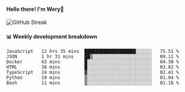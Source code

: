 #### Hello there! I'm Wery👋


![GitHub Streak](https://github-readme-streak-stats.herokuapp.com/?user=weryzebra-yue&theme=swift&hide_border=false&include_all_commits=true)



#### 📊 Weekly development breakdown
<!--START_SECTION:waka-->

```text
JavaScript   12 hrs 35 mins  ███████████████████░░░░░░   75.51 %
JSON         1 hr 31 mins    ██▒░░░░░░░░░░░░░░░░░░░░░░   09.11 %
Docker       43 mins         █░░░░░░░░░░░░░░░░░░░░░░░░   04.30 %
HTML         38 mins         █░░░░░░░░░░░░░░░░░░░░░░░░   03.82 %
TypeScript   24 mins         ▓░░░░░░░░░░░░░░░░░░░░░░░░   02.41 %
Python       19 mins         ▒░░░░░░░░░░░░░░░░░░░░░░░░   01.94 %
Bash         11 mins         ▒░░░░░░░░░░░░░░░░░░░░░░░░   01.16 %
```

<!--END_SECTION:waka-->
